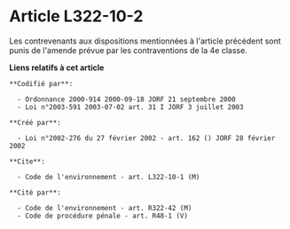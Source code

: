 # Article L322-10-2

Les contrevenants aux dispositions mentionnées à l'article précédent sont punis de l'amende prévue par les contraventions de
la 4e classe.

**Liens relatifs à cet article**

	**Codifié par**:

	  - Ordonnance 2000-914 2000-09-18 JORF 21 septembre 2000
	  - Loi n°2003-591 2003-07-02 art. 31 I JORF 3 juillet 2003

	**Créé par**:

	  - Loi n°2002-276 du 27 février 2002 - art. 162 () JORF 28 février 2002

	**Cite**:

	  - Code de l'environnement - art. L322-10-1 (M)

	**Cité par**:

	  - Code de l'environnement - art. R322-42 (M)
	  - Code de procédure pénale - art. R48-1 (V)
